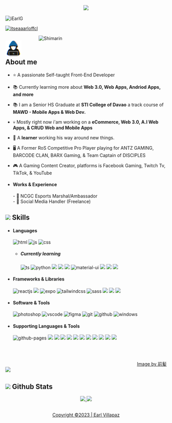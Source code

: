 <p align="center" ><img src="https://user-images.githubusercontent.com/91045673/227721048-04f7adc1-b38f-416d-ab10-c6289a5d4bfb.png" /></p>

<p align="left"> <img src="https://komarev.com/ghpvc/?username=iEarlG&color=blue" alt="iEarlG" /> </p>
<div>
<p align="left"> <a href="https://twitter.com/itseaaarloffcl" target="blank"><img src="https://img.shields.io/twitter/follow/itseaaarloffcl?logo=twitter&style=for-the-badge" alt="itseaaarloffcl" /></a> </p>

<img align="right" width="400" alt="Shimarin" src="https://i.imgur.com/aNBi8Jf.png"/>

## <picture><img src ="https://raw.githubusercontent.com/0xabdulkhalid/0xabdulkhalid/main/assets/mdImages/about_me.gif" width = 50px></picture> **About me**
  
- ⭐ A passionate Self-taught Front-End Developer
- 📚 Currently learning more about **Web 3.0, Web Apps, Andriod Apps, and more**
- 📚 I am a Senior HS Graduate at **STI College of Davao** a track course of **MAWD - Mobile Apps & Web Dev.**
- 💀 Mostly right now i'am working on a **eCommerce, Web 3.0, A.I Web Apps, & CRUD Web and Mobile Apps**
- 👾 A **learner** working his way around new things.
- 🖥️ A Former RoS Competitive Pro Player playing for ANTZ GAMING, BARCODE CLAN, BARX Gaming, & Team Captain of DISCIPLES
- 🎮 A Gaming Content Creator, platforms is Facebook Gaming, Twitch Tv, TikTok, & YouTube
  
- <h4> Works & Experience </h4>
  - 💼 NCGC Esports Marshal/Ambassador <br>
  - 💼 Social Media Handler (Freelance)
  
## <img src="https://camo.githubusercontent.com/beb64ff21c883e318e4f5db5231c2ba4175705bea1c9249e82a41ab375db4f75/68747470733a2f2f6d65646961322e67697068792e636f6d2f6d656469612f51737347456d706b79454f684243623765312f67697068792e6769663f6369643d656366303565343761306e336769316266716e74716d6f62386739616964316f796a327772336473336d67373030626c267269643d67697068792e676966" width ="25"><b> Skills</b>
  
- <h4> Languages </h4>
  <img src = "https://img.shields.io/badge/HTML5-E34F26?style=for-the-badge&logo=html5&logoColor=white" alt = "html" />
  <img src = "https://img.shields.io/badge/JavaScript-323330?style=for-the-badge&logo=javascript&logoColor=F7DF1E" alt = "js" />
  <img src = "https://img.shields.io/badge/CSS3-1572B6?style=for-the-badge&logo=css3&logoColor=white" alt = "css" />
  
  - <h5> Currently learning </h5>
    <img src = "https://img.shields.io/badge/TypeScript-007ACC?style=for-the-badge&logo=typescript&logoColor=white" alt = "ts" />
    <img src = "https://img.shields.io/badge/python-%23ED8B00.svg?style=for-the-badge&logo=python&logoColor=white" alt = "python" />
    <img src="https://img.shields.io/static/v1?style=for-the-badge&message=MongoDB&color=47A248&logo=MongoDB&logoColor=FFFFFF&label=" />
    <img src="https://img.shields.io/static/v1?style=for-the-badge&message=Express&color=000000&logo=Express&logoColor=FFFFFF&label=" />
    <img src = "https://img.shields.io/static/v1?style=for-the-badge&message=Web3.js&color=F16822&logo=Web3.js&logoColor=FFFFFF&label=" />
    <img src = "https://img.shields.io/badge/mui-%23563D7C.svg?style=for-the-badge&logo=mui&logoColor=white" alt = "material-ui" />
    <img src="https://img.shields.io/static/v1?style=for-the-badge&message=Flutter&color=02569B&logo=Flutter&logoColor=FFFFFF&label=" />
    <img src="https://img.shields.io/static/v1?style=for-the-badge&message=Solidity&color=363636&logo=Solidity&logoColor=FFFFFF&label=" />
    <img src="https://img.shields.io/static/v1?style=for-the-badge&message=Three.js&color=000000&logo=Three.js&logoColor=FFFFFF&label=" />
  
- <h4> Frameworks & Libraries </h4>
  <img src = "https://img.shields.io/badge/react-1C1E24?style=for-the-badge&logo=react&logoColor=#D04A37" alt = "reactjs" />
  <img src="https://img.shields.io/static/v1?style=for-the-badge&message=Next.JS&color=5865F2&logo=Next.JS&logoColor=FFFFFF&label=" />
  <img src = "https://img.shields.io/badge/expo-1C1E24?style=for-the-badge&logo=expo&logoColor=#D04A37" alt = "expo" />
  <img src = "https://img.shields.io/badge/tailwindcss-%23563D7C.svg?style=for-the-badge&logo=tailwindcss&logoColor=white" alt = "tailwindcss" />
  <img src = "https://img.shields.io/badge/Sass-%23563D7C.svg?style=for-the-badge&logo=sass&logoColor=white" alt = "sass" />
  <img src="https://img.shields.io/static/v1?style=for-the-badge&message=Sanity&color=5865F2&logo=Santiy&logoColor=FFFFFF&label=" />
  <img src="https://img.shields.io/static/v1?style=for-the-badge&message=Vite&color=646CFF&logo=Vite&logoColor=FFFFFF&label=" />
  <img src="https://img.shields.io/static/v1?style=for-the-badge&message=ReactNative&color=222222&logo=ReactNative&logoColor=65ADF1&label=" />
  
- <h4> Software & Tools </h4>
  <img src = "https://img.shields.io/badge/adobe%20photoshop-%2331A8FF.svg?style=for-the-badge&logo=adobe%20photoshop&logoColor=white" alt = "photoshop" />
  <img src = "https://img.shields.io/badge/Visual%20Studio%20Code-0078d7.svg?style=for-the-badge&logo=visual-studio-code&logoColor=white" alt = "vscode" />
  <img src = "https://img.shields.io/badge/figma-%23F24E1E.svg?style=for-the-badge&logo=figma&logoColor=white" alt = "figma" />
  <img src = "https://img.shields.io/badge/git-%23F05033.svg?style=for-the-badge&logo=git&logoColor=white" alt = "git" />
  <img src = "https://img.shields.io/badge/github-%23F05033.svg?style=for-the-badge&logo=github&logoColor=white" alt = "github" />
  <img src = "https://img.shields.io/badge/windows-%23F05033.svg?style=for-the-badge&logo=windows&logoColor=white" alt = "windows" />
  
- <h4> Supporting Languages & Tools </h4>
  <img src = "https://img.shields.io/badge/GitHub%20Pages-%23327FC7.svg?style=for-the-badge&logo=github&logoColor=white" alt = "github-pages" />
  <img src="https://img.shields.io/static/v1?style=for-the-badge&message=Discord&color=5865F2&logo=Discord&logoColor=FFFFFF&label=" />
  <img src="https://img.shields.io/static/v1?style=for-the-badge&message=Namecheap&color=DE3723&logo=Namecheap&logoColor=FFFFFF&label=" />
  <img src="https://img.shields.io/static/v1?style=for-the-badge&message=Netlify&color=222222&logo=Netlify&logoColor=00C7B7&label=" />
  <img src="https://img.shields.io/static/v1?style=for-the-badge&message=Kotlin&color=7F52FF&logo=Kotlin&logoColor=FFFFFF&label=" />
  <img src="https://img.shields.io/static/v1?style=for-the-badge&message=OBS+Studio&color=302E31&logo=OBS+Studio&logoColor=FFFFFF&label=" />
  <img src="https://img.shields.io/static/v1?style=for-the-badge&message=Stack+Overflow&color=F58025&logo=Stack+Overflow&logoColor=FFFFFF&label=" />
  <img src="https://img.shields.io/static/v1?style=for-the-badge&message=Vercel&color=000000&logo=Vercel&logoColor=FFFFFF&label=" />
  <img src="https://img.shields.io/static/v1?style=for-the-badge&message=Visual+Studio&color=5C2D91&logo=Visual+Studio&logoColor=FFFFFF&label=" />
  <img src="https://img.shields.io/static/v1?style=for-the-badge&message=XAML&color=0C54C2&logo=XAML&logoColor=FFFFFF&label=" />
  <img src="https://img.shields.io/static/v1?style=for-the-badge&message=Node.js&color=339933&logo=Node.js&logoColor=FFFFFF&label=" />
  <img src="https://img.shields.io/static/v1?style=for-the-badge&message=Yarn&color=2C8EBB&logo=Yarn&logoColor=FFFFFF&label=" />
  
  
  </br></br>
  
<div align="right">
<a href="https://www.pixiv.net/en/users/35069640">Image by 前髪</a>
  </div>
  </div>
<img src="https://user-images.githubusercontent.com/73097560/115834477-dbab4500-a447-11eb-908a-139a6edaec5c.gif">

## <img src="https://camo.githubusercontent.com/c0a1ff533f2a741658eb8a0551bd70fb541825ef55f07e8c761aa2795d2e0dfd/68747470733a2f2f6d656469612e67697068792e636f6d2f6d656469612f6959384352426451584f444a5343455249722f67697068792e676966" width="35"><b> Github Stats </b>
<div align="center">
  
<a href="https://github.com/iEarlG/" align="center" >
  <img src="https://github-readme-stats.vercel.app/api?username=iEarlG&show_icons=true&bg_color=00000000&theme=tokyonight" width="450" />
  <img src="https://github-readme-stats.vercel.app/api/top-langs/?username=iEarlG&show_icons=true&bg_color=00000000&theme=tokyonight" width="200" />
</a>
  
</div>

<br>
<p align="center"><a href="https://twitter.com/itseaaarloffcl" target="_blank">Copyright ©2023 | Earl Villapaz</a></p>

